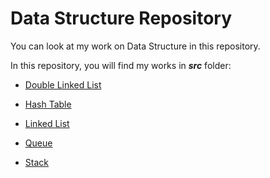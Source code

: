 # Data Structure Repository

You can look at my work on Data Structure in this repository.

In this repository, you will find my works in ***src*** folder:

* [Double Linked List](https://github.com/ugurcankok/Data_Structure/tree/master/src/Double%20Linked%20List)

* [Hash Table](https://github.com/ugurcankok/Data_Structure/tree/master/src/Hash%20Table)

* [Linked List](https://github.com/ugurcankok/Data_Structure/tree/master/src/Linked%20List)

* [Queue](https://github.com/ugurcankok/Data_Structure/tree/master/src/Queue)

* [Stack](https://github.com/ugurcankok/Data_Structure/tree/master/src/Stack)